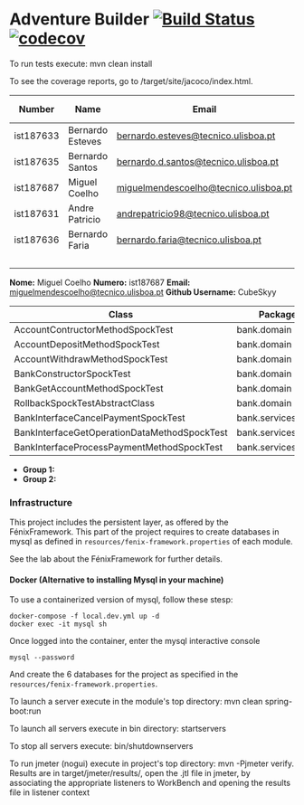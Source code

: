 # Adventure Builder [![Build Status](https://travis-ci.com/tecnico-softeng/prototype-2018.svg?token=fJ1UzWxWjpuNcHWPhqjT&branch=master)](https://travis-ci.com/tecnico-softeng/prototype-2018) [![codecov](https://codecov.io/gh/tecnico-softeng/prototype-2018/branch/master/graph/badge.svg?token=OPjXGqoNEm)](https://codecov.io/gh/tecnico-softeng/prototype-2018)


To run tests execute: mvn clean install

To see the coverage reports, go to <module name>/target/site/jacoco/index.html.


|   Number   |          Name           |            Email        |   GitHub Username  | Group |
| ---------- | ----------------------- | ----------------------- | -------------------| ----- |
|ist187633 |  Bernardo Esteves           | bernardo.esteves@tecnico.ulisboa.pt        | esteveste                   |   1   |
| ist187635  | Bernardo Santos         | bernardo.d.santos@tecnico.ulisboa.pt         | BSantosCoding                   |   1   |
| ist187687  |  Miguel Coelho          |   miguelmendescoelho@tecnico.ulisboa.pt      |  CubeSkyy                  |   2   |
|ist187631   |Andre Patricio           |andrepatricio98@tecnico.ulisboa.pt            |Andrempp                    |   1   |
|ist187636   |Bernardo Faria           |bernardo.faria@tecnico.ulisboa.pt             |BernardoFaria                    |   2   |
|            |                         |                         |                    |   2   |


**Nome:** Miguel Coelho **Numero:** ist187687 **Email:** miguelmendescoelho@tecnico.ulisboa.pt  **Github Username:** CubeSkyy

|   Class                                      |          Package      | Issue |  
| -------------------------------------------- | --------------------- | ----- | 
| AccountContructorMethodSpockTest             |bank.domain            | #13   | 
| AccountDepositMethodSpockTest                |bank.domain            | #14   |
| AccountWithdrawMethodSpockTest               |bank.domain            | #15   |
| BankConstructorSpockTest                     |bank.domain            | #16   |
| BankGetAccountMethodSpockTest                |bank.domain            | #17   |
| RollbackSpockTestAbstractClass               |bank.domain            | #22   |
| BankInterfaceCancelPaymentSpockTest          |bank.services.local    | #19   |
| BankInterfaceGetOperationDataMethodSpockTest |bank.services.local    | #20   |
| BankInterfaceProcessPaymentMethodSpockTest   |bank.services.local    | #21   |

- **Group 1:**
- **Group 2:**

### Infrastructure

This project includes the persistent layer, as offered by the FénixFramework.
This part of the project requires to create databases in mysql as defined in `resources/fenix-framework.properties` of each module.

See the lab about the FénixFramework for further details.

#### Docker (Alternative to installing Mysql in your machine)

To use a containerized version of mysql, follow these stesp:

```
docker-compose -f local.dev.yml up -d
docker exec -it mysql sh
```

Once logged into the container, enter the mysql interactive console

```
mysql --password
```

And create the 6 databases for the project as specified in
the `resources/fenix-framework.properties`.

To launch a server execute in the module's top directory: mvn clean spring-boot:run

To launch all servers execute in bin directory: startservers

To stop all servers execute: bin/shutdownservers

To run jmeter (nogui) execute in project's top directory: mvn -Pjmeter verify. Results are in target/jmeter/results/, open the .jtl file in jmeter, by associating the appropriate listeners to WorkBench and opening the results file in listener context

